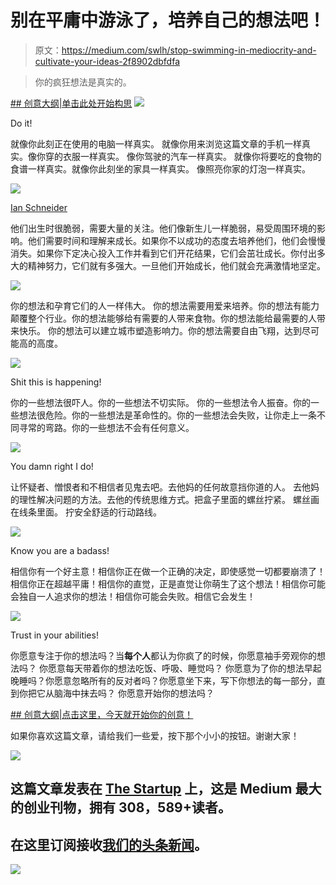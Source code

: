# 别在平庸中游泳了，培养自己的想法吧！

> 原文：<https://medium.com/swlh/stop-swimming-in-mediocrity-and-cultivate-your-ideas-2f8902dbfdfa>

> 你的疯狂想法是真实的。

 [## 创意大纲|单击此处开始构思](https://app.convertkit.com/landing_pages/362464?v=7) ![](img/1fb1d9377d6ee58ae6afee733324f274.png)

Do it!

就像你此刻正在使用的电脑一样真实。
就像你用来浏览这篇文章的手机一样真实。像你穿的衣服一样真实。
像你驾驶的汽车一样真实。
就像你将要吃的食物的食谱一样真实。就像你此刻坐的家具一样真实。
像照亮你家的灯泡一样真实。

![](img/720e2eff78e93cadf1945aaa30b4e2fa.png)

[Ian Schneider](https://unsplash.com/@goian?utm_source=medium&utm_medium=referral)

他们出生时很脆弱，需要大量的关注。他们像新生儿一样脆弱，易受周围环境的影响。他们需要时间和理解来成长。如果你不以成功的态度去培养他们，他们会慢慢消失。如果你下定决心投入工作并看到它们开花结果，它们会茁壮成长。你付出多大的精神努力，它们就有多强大。一旦他们开始成长，他们就会充满激情地坚定。

![](img/7b4511c64bb1332dd5f55f93af109df9.png)

你的想法和孕育它们的人一样伟大。
你的想法需要用爱来培养。你的想法有能力颠覆整个行业。你的想法能够给有需要的人带来食物。你的想法能给最需要的人带来快乐。
你的想法可以建立城市塑造影响力。你的想法需要自由飞翔，达到尽可能高的高度。

![](img/02db75ba79c93029124a90c75be58787.png)

Shit this is happening!

你的一些想法很吓人。你的一些想法不切实际。
你的一些想法令人振奋。你的一些想法很危险。你的一些想法是革命性的。你的一些想法会失败，让你走上一条不同寻常的弯路。你的一些想法不会有任何意义。

![](img/62f72f54d7a86e684469c1b51931ee47.png)

You damn right I do!

让怀疑者、憎恨者和不相信者见鬼去吧。去他妈的任何故意挡你道的人。
去他妈的理性解决问题的方法。去他的传统思维方式。把盒子里面的螺丝拧紧。
螺丝画在线条里面。
拧安全舒适的行动路线。

![](img/e00746af52bf3239f7510163a64a6325.png)

Know you are a badass!

相信你有一个好主意！相信你正在做一个正确的决定，即使感觉一切都要崩溃了！相信你正在超越平庸！相信你的直觉，正是直觉让你萌生了这个想法！相信你可能会独自一人追求你的想法！相信你可能会失败。相信它会发生！

![](img/5a78fa844c1fd8938870da7a9a2d030b.png)

Trust in your abilities!

你愿意专注于你的想法吗？当**每个人**都认为你疯了的时候，你愿意袖手旁观你的想法吗？
你愿意每天带着你的想法吃饭、呼吸、睡觉吗？
你愿意为了你的想法早起晚睡吗？你愿意忽略所有的反对者吗？你愿意坐下来，写下你想法的每一部分，直到你把它从脑海中抹去吗？
你愿意开始你的想法吗？

 [## 创意大纲|点击这里，今天就开始你的创意！](https://app.convertkit.com/landing_pages/362464?v=7) 

如果你喜欢这篇文章，请给我们一些爱，按下那个小小的按钮。谢谢大家！

[![](img/308a8d84fb9b2fab43d66c117fcc4bb4.png)](https://medium.com/swlh)

## 这篇文章发表在 [The Startup](https://medium.com/swlh) 上，这是 Medium 最大的创业刊物，拥有 308，589+读者。

## 在这里订阅接收[我们的头条新闻](http://growthsupply.com/the-startup-newsletter/)。

[![](img/b0164736ea17a63403e660de5dedf91a.png)](https://medium.com/swlh)